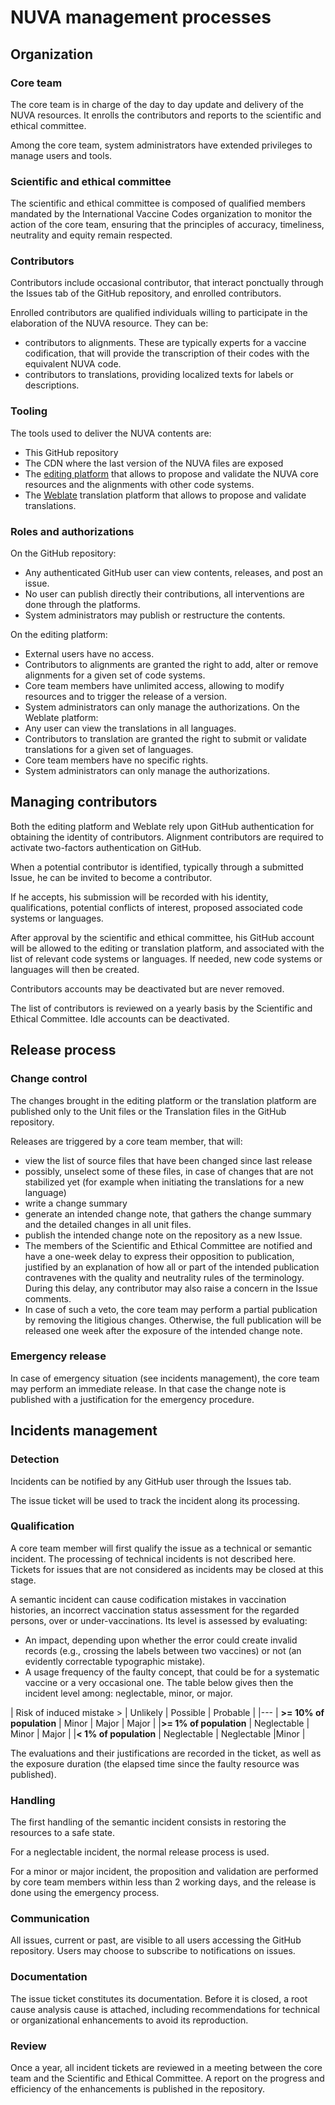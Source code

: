 # NUVA management processes #
## Organization ##
### Core team ###
The core team is in charge of the day to day update and delivery of the NUVA resources. It enrolls the contributors and reports to the scientific and ethical committee.

Among the core team, system administrators have extended privileges to manage users and tools.
### Scientific and ethical committee ###
The scientific and ethical committee is composed of qualified members mandated by the International Vaccine Codes organization to monitor the action of the core team, ensuring that the principles of accuracy, timeliness, neutrality and equity remain respected.
### Contributors ###
Contributors include occasional contributor, that interact ponctually through the Issues tab of the GitHub repository, and enrolled contributors.

Enrolled contributors are qualified individuals willing to participate in the elaboration of the NUVA resource. They can be:
- contributors to alignments. These are typically experts for a vaccine codification, that will provide the transcription of their codes with the equivalent NUVA code.
- contributors to translations, providing localized texts for labels or descriptions.
### Tooling ###
The tools used to deliver the NUVA contents are:
- This GitHub repository
- The CDN where the last version of the NUVA files are exposed
- The [editing platform]() that allows to propose and validate the NUVA core resources and the alignments with other code systems.
- The [Weblate](https://hosted.weblate.org) translation platform that allows to propose and validate translations.
### Roles and authorizations ###
On the GitHub repository:
- Any authenticated GitHub user can view contents, releases, and post an issue.
- No user can publish directly their contributions, all interventions are done through the platforms.
- System administrators may publish or restructure the contents.

On the editing platform:
- External users have no access.
- Contributors to alignments are granted the right to add, alter or remove alignments for a given set of code systems.
- Core team members have unlimited access, allowing to modify resources and to trigger the release of a version.
- System administrators can only manage the authorizations.
On the Weblate platform:
- Any user can view the translations in all languages.
- Contributors to translation are granted the right to submit or validate translations for a given set of languages.
- Core team members have no specific rights.
- System administrators can only manage the authorizations.
## Managing contributors ##
Both the editing platform and Weblate rely upon GitHub authentication for obtaining the identity of contributors. Alignment contributors are required to activate two-factors authentication on GitHub.

When a potential contributor is identified, typically through a submitted Issue, he can be invited to become a contributor.

If he accepts, his submission will be recorded with his identity, qualifications, potential conflicts of interest, proposed associated code systems or languages.

After approval by the scientific and ethical committee, his GitHub account will be allowed to the editing or translation platform, and associated with the list of relevant code systems or languages. If needed, new code systems or languages will then be created.

Contributors accounts may be deactivated but are never removed.

The list of contributors is reviewed on a yearly basis by the Scientific and Ethical Committee. Idle accounts can be deactivated.

## Release process ##
### Change control ###
The changes brought in the editing platform or the translation platform are published only to the Unit files or the Translation files in the GitHub repository.

Releases are triggered by a core team member, that will:
- view the list of source files that have been changed since last release
- possibly, unselect some of these files, in case of changes that are not stabilized yet (for example when initiating the translations for a new language)
- write a change summary
- generate an intended change note, that gathers the change summary and the detailed changes in all unit files.
- publish the intended change note on the repository as a new Issue.
- The members of the Scientific and Ethical Committee are notified and have a one-week delay to express their opposition to publication, justified by an explanation of how all or part of the intended publication contravenes with the quality and neutrality rules of the terminology. During this delay, any contributor may also raise a concern in the Issue comments.
- In case of such a veto, the core team may perform a partial publication by removing the litigious changes. Otherwise, the full publication will be released one week after the exposure of the intended change note.
### Emergency release ###
In case of emergency situation (see incidents management), the core team may perform an immediate release. In that case the change note is published with a justification for the emergency procedure.
## Incidents management ##
### Detection ###
Incidents can be notified by any GitHub user through the Issues tab.

The issue ticket will be used to track the incident along its processing.
### Qualification ###
A core team member will first qualify the issue as a technical or semantic incident. The processing of technical incidents is not described here. Tickets for issues that are not considered as incidents may be closed at this stage.

A semantic incident can cause codification mistakes in vaccination histories, an incorrect vaccination status assessment for the regarded persons, over or under-vaccinations. Its level is assessed by evaluating:
- An impact, depending upon whether the error could create invalid records (e.g., crossing the labels between two vaccines) or not (an evidently correctable typographic mistake).
- A usage frequency of the faulty concept, that could be for a systematic vaccine or a very occasional one.
The table below gives then the incident level among: neglectable, minor, or major.


| Risk of induced mistake > | Unlikely	| Possible	| Probable | 
|---
| **>= 10% of population**	| Minor	| Major	 | Major | 
|**>= 1% of population**	| Neglectable | Minor | Major |
|**< 1% of population**	    | Neglectable | Neglectable |Minor |

The evaluations and their justifications are recorded in the ticket, as well as the exposure duration (the elapsed time since the faulty resource was published).

### Handling ###
The first handling of the semantic incident consists in restoring the resources to a safe state.

For a neglectable incident, the normal release process is used. 

For a minor or major incident, the proposition and validation are performed by core team members within less than 2 working days, and the release is done using the emergency process.

### Communication ###
All issues, current or past, are visible to all users accessing the GitHub repository. Users may choose to subscribe to notifications on issues.
### Documentation ###
The issue ticket constitutes its documentation. Before it is closed, a root cause analysis cause is attached, including recommendations for technical or organizational enhancements to avoid its reproduction.
### Review ###
Once a year, all incident tickets are reviewed in a meeting between the core team and the Scientific and Ethical Committee. A report on the progress and efficiency of the enhancements is published in the repository.